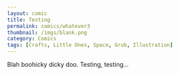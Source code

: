 ```yaml
---
layout: comic
title: Testing
permalink: comics/whatever3
thumbnail: /imgs/blank.png
category: Comics
tags: [Crafts, Little Ones, Space, Grub, Illustration]
---
```


Blah boohicky dicky doo. Testing, testing...

